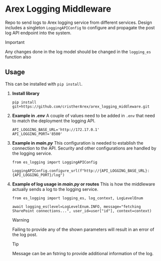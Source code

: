 # Arex Logging Middleware
Repo to send logs to Arex logging service from different services. Design includes a singleton `LoggingAPIConfig` to configure and propagate the post log API endpoint into the system.

  > [!IMPORTANT]
  > Any changes done in the log model should be changed in the `logging_es` function also 

## Usage

This can be installed with `pip install`.

1. **Install library** 
    ```
    pip install git+https://github.com/cristherArex/arex_logging_middleware.git
    ```
2. **Example in *.env*** 
A couple of values need to be added in `.env` that need to match the deployment the logging API.
    ```
    API_LOGGING_BASE_URL='http://172.17.0.1'
    API_LOGGING_PORT='8500'
    ```
3. **Example in *main.py*** 
This configuration is needed to establish the connection to the API. Security and other configurations are handled by the logging service.
    ```
    from es_logging import LoggingAPIConfig
    
    LoggingAPIConfig.configure_url(f"http://{API_LOGGING_BASE_URL}:{API_LOGGING_PORT}/log")
    ```
4. **Example of log usage in *main.py* or routes** 
This is how the middleware actually sends a log to the logging service.
    ```
    from es_logging import logging_es, log_context, LogLevelEnum
    
    await logging_es(level=LogLevelEnum.INFO, message="fetching SharePoint connections...", user_id=user["id"], context=context)
    ```

    > [!WARNING]
    > Failing to provide any of the shown parameters will result in an error of the log post.

    > [!TIP]
    > Message can be an fstring to provide additional information of the log.
